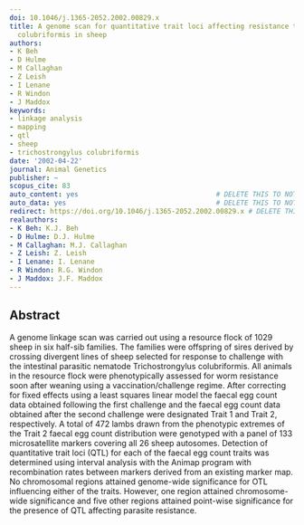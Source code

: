 ```yaml
---
doi: 10.1046/j.1365-2052.2002.00829.x
title: A genome scan for quantitative trait loci affecting resistance to Trichostrongylus
  colubriformis in sheep
authors:
- K Beh
- D Hulme
- M Callaghan
- Z Leish
- I Lenane
- R Windon
- J Maddox
keywords:
- linkage analysis
- mapping
- qtl
- sheep
- trichostrongylus colubriformis
date: '2002-04-22'
journal: Animal Genetics
publisher: ~
scopus_cite: 83
auto_content: yes                                  # DELETE THIS TO NOT AUTO GENERATE CONTENT
auto_data: yes                                     # DELETE THIS TO NOT AUTO GENERATE METADATA
redirect: https://doi.org/10.1046/j.1365-2052.2002.00829.x # DELETE THIS TO NOT REDIRECT
realauthors:
- K Beh: K.J. Beh
- D Hulme: D.J. Hulme
- M Callaghan: M.J. Callaghan
- Z Leish: Z. Leish
- I Lenane: I. Lenane
- R Windon: R.G. Windon
- J Maddox: J.F. Maddox
---
```



## Abstract
A genome linkage scan was carried out using a resource flock of 1029 sheep in six half-sib families. The families were offspring of sires derived by crossing divergent lines of sheep selected for response to challenge with the intestinal parasitic nematode Trichostrongylus colubriformis. All animals in the resource flock were phenotypically assessed for worm resistance soon after weaning using a vaccination/challenge regime. After correcting for fixed effects using a least squares linear model the faecal egg count data obtained following the first challenge and the faecal egg count data obtained after the second challenge were designated Trait 1 and Trait 2, respectively. A total of 472 lambs drawn from the phenotypic extremes of the Trait 2 faecal egg count distribution were genotyped with a panel of 133 microsatellite markers covering all 26 sheep autosomes. Detection of quantitative trait loci (QTL) for each of the faecal egg count traits was determined using interval analysis with the Animap program with recombination rates between markers derived from an existing marker map. No chromosomal regions attained genome-wide significance for OTL influencing either of the traits. However, one region attained chromosome-wide significance and five other regions attained point-wise significance for the presence of QTL affecting parasite resistance.
